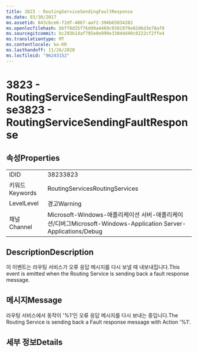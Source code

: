 ```yaml
---
title: 3823 - RoutingServiceSendingFaultResponse
ms.date: 03/30/2017
ms.assetid: 843cbce6-f2df-4067-aaf2-394b65034282
ms.openlocfilehash: bbff8d25f76dd9a4469c9381979e02d6d3e78af0
ms.sourcegitcommit: bc293b14af795e0e999e3304dd40c0222cf2ffe4
ms.translationtype: MT
ms.contentlocale: ko-KR
ms.lasthandoff: 11/26/2020
ms.locfileid: "96243152"
---
```

# <a name="3823---routingservicesendingfaultresponse"></a><span data-ttu-id="191f7-102">3823 - RoutingServiceSendingFaultResponse</span><span class="sxs-lookup"><span data-stu-id="191f7-102">3823 - RoutingServiceSendingFaultResponse</span></span>

## <a name="properties"></a><span data-ttu-id="191f7-103">속성</span><span class="sxs-lookup"><span data-stu-id="191f7-103">Properties</span></span>  
  
|||  
|-|-|  
|<span data-ttu-id="191f7-104">ID</span><span class="sxs-lookup"><span data-stu-id="191f7-104">ID</span></span>|<span data-ttu-id="191f7-105">3823</span><span class="sxs-lookup"><span data-stu-id="191f7-105">3823</span></span>|  
|<span data-ttu-id="191f7-106">키워드</span><span class="sxs-lookup"><span data-stu-id="191f7-106">Keywords</span></span>|<span data-ttu-id="191f7-107">RoutingServices</span><span class="sxs-lookup"><span data-stu-id="191f7-107">RoutingServices</span></span>|  
|<span data-ttu-id="191f7-108">Level</span><span class="sxs-lookup"><span data-stu-id="191f7-108">Level</span></span>|<span data-ttu-id="191f7-109">경고</span><span class="sxs-lookup"><span data-stu-id="191f7-109">Warning</span></span>|  
|<span data-ttu-id="191f7-110">채널</span><span class="sxs-lookup"><span data-stu-id="191f7-110">Channel</span></span>|<span data-ttu-id="191f7-111">Microsoft-Windows-애플리케이션 서버-애플리케이션/디버그</span><span class="sxs-lookup"><span data-stu-id="191f7-111">Microsoft-Windows-Application Server-Applications/Debug</span></span>|  
  
## <a name="description"></a><span data-ttu-id="191f7-112">Description</span><span class="sxs-lookup"><span data-stu-id="191f7-112">Description</span></span>  

 <span data-ttu-id="191f7-113">이 이벤트는 라우팅 서비스가 오류 응답 메시지를 다시 보낼 때 내보내집니다.</span><span class="sxs-lookup"><span data-stu-id="191f7-113">This event is emitted when the Routing Service is sending back a fault response message.</span></span>  
  
## <a name="message"></a><span data-ttu-id="191f7-114">메시지</span><span class="sxs-lookup"><span data-stu-id="191f7-114">Message</span></span>  

 <span data-ttu-id="191f7-115">라우팅 서비스에서 동작이 '%1'인 오류 응답 메시지를 다시 보내는 중입니다.</span><span class="sxs-lookup"><span data-stu-id="191f7-115">The Routing Service is sending back a Fault response message with Action '%1'.</span></span>  
  
## <a name="details"></a><span data-ttu-id="191f7-116">세부 정보</span><span class="sxs-lookup"><span data-stu-id="191f7-116">Details</span></span>
